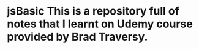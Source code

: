 # jsBasic This is a repository full of notes that I learnt on Udemy course provided by Brad Traversy.
